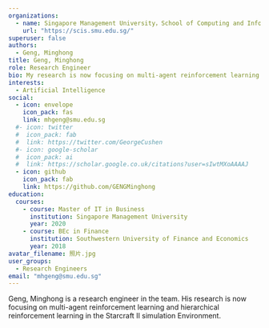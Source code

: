 ```yaml
---
organizations:
  - name: Singapore Management University，School of Computing and Information Systems
    url: "https://scis.smu.edu.sg/"
superuser: false
authors:
  - Geng, Minghong
title: Geng, Minghong
role: Research Engineer
bio: My research is now focusing on multi-agent reinforcement learning and hierarchical reinforcement learning.
interests:
  - Artificial Intelligence
social:
  - icon: envelope
    icon_pack: fas
    link: mhgeng@smu.edu.sg
  #- icon: twitter
  #  icon_pack: fab
  #  link: https://twitter.com/GeorgeCushen
  #- icon: google-scholar
  #  icon_pack: ai
  #  link: https://scholar.google.co.uk/citations?user=sIwtMXoAAAAJ
  - icon: github
    icon_pack: fab
    link: https://github.com/GENGMinghong
education:
  courses:
    - course: Master of IT in Business
      institution: Singapore Management University
      year: 2020
    - course: BEc in Finance
      institution: Southwestern University of Finance and Economics
      year: 2018
avatar_filename: 照片.jpg
user_groups:
  - Research Engineers
email: "mhgeng@smu.edu.sg"
---
```

Geng, Minghong is a research engineer in the team. His research is now focusing on multi-agent reinforcement learning and hierarchical reinforcement learning in the Starcraft II simulation Environment.  